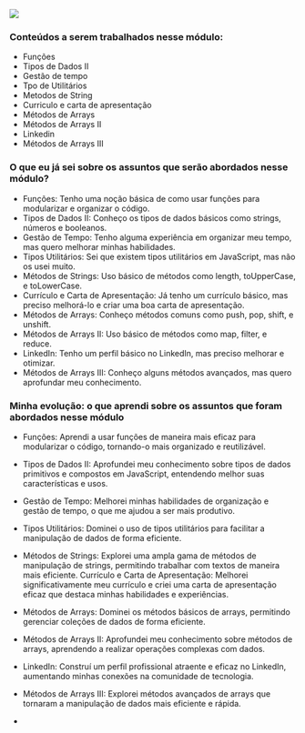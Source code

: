 ![](https://i.imgur.com/xG74tOh.png)

### Conteúdos a serem trabalhados nesse módulo:


- Funções
- Tipos de Dados II
- Gestão de tempo
- Tpo de Utilitários
- Metodos de String
- Curriculo e carta de apresentação
- Métodos de Arrays
- Métodos de Arrays II
- Linkedin
- Métodos de Arrays III
  

### O que eu já sei sobre os assuntos que serão abordados nesse módulo?

- Funções: Tenho uma noção básica de como usar funções para modularizar e organizar o código.
- Tipos de Dados II: Conheço os tipos de dados básicos como strings, números e booleanos.
- Gestão de Tempo: Tenho alguma experiência em organizar meu tempo, mas quero melhorar minhas habilidades.
- Tipos Utilitários: Sei que existem tipos utilitários em JavaScript, mas não os usei muito.
- Métodos de Strings: Uso básico de métodos como length, toUpperCase, e toLowerCase.
- Currículo e Carta de Apresentação: Já tenho um currículo básico, mas preciso melhorá-lo e criar uma boa carta de apresentação.
- Métodos de Arrays: Conheço métodos comuns como push, pop, shift, e unshift.
- Métodos de Arrays II: Uso básico de métodos como map, filter, e reduce.
- LinkedIn: Tenho um perfil básico no LinkedIn, mas preciso melhorar e otimizar.
- Métodos de Arrays III: Conheço alguns métodos avançados, mas quero aprofundar meu conhecimento.

### Minha evolução: o que aprendi sobre os assuntos que foram abordados nesse módulo

- Funções: Aprendi a usar funções de maneira mais eficaz para modularizar o código, tornando-o mais organizado e reutilizável.
- Tipos de Dados II: Aprofundei meu conhecimento sobre tipos de dados primitivos e compostos em JavaScript, entendendo melhor suas características e usos.
- Gestão de Tempo: Melhorei minhas habilidades de organização e gestão de tempo, o que me ajudou a ser mais produtivo.
- Tipos Utilitários: Dominei o uso de tipos utilitários para facilitar a manipulação de dados de forma eficiente.
- Métodos de Strings: Explorei uma ampla gama de métodos de manipulação de strings, permitindo trabalhar com textos de maneira mais eficiente.
Currículo e Carta de Apresentação: Melhorei significativamente meu currículo e criei uma carta de apresentação eficaz que destaca minhas habilidades e experiências.
- Métodos de Arrays: Dominei os métodos básicos de arrays, permitindo gerenciar coleções de dados de forma eficiente.
- Métodos de Arrays II: Aprofundei meu conhecimento sobre métodos de arrays, aprendendo a realizar operações complexas com dados.
- LinkedIn: Construí um perfil profissional atraente e eficaz no LinkedIn, aumentando minhas conexões na comunidade de tecnologia.
- Métodos de Arrays III: Explorei métodos avançados de arrays que tornaram a manipulação de dados mais eficiente e rápida.

- 
